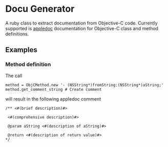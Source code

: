 # Docu Generator
A ruby class to extract documentation from Objective-C code. Currently supported is [appledoc](https://github.com/tomaz/appledoc) documentation for Objective-C class and method definitions.

## Examples

### Method definition
The call 

    method = ObjCMethod.new '- (NSString*)fromString:(NSString*)aString;'
    method.get_comment_string # Create comment

will result in the following appledoc comment

    /** <#(brief description)#>
    
     <#(comprehensive description)#>
     
     @param aString <#(description of aString)#>

     @return <#(description of return value)#>
    */